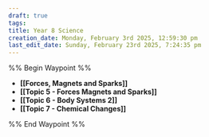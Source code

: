 ```yaml
---
draft: true
tags: 
title: Year 8 Science
creation_date: Monday, February 3rd 2025, 12:59:30 pm
last_edit_date: Sunday, February 23rd 2025, 7:24:35 pm
---
```


%% Begin Waypoint %%

- **[[Forces, Magnets and Sparks]]**
- **[[Topic 5 - Forces Magnets and Sparks]]**
- **[[Topic 6 - Body Systems 2]]**
- **[[Topic 7 - Chemical Changes]]**

%% End Waypoint %%
